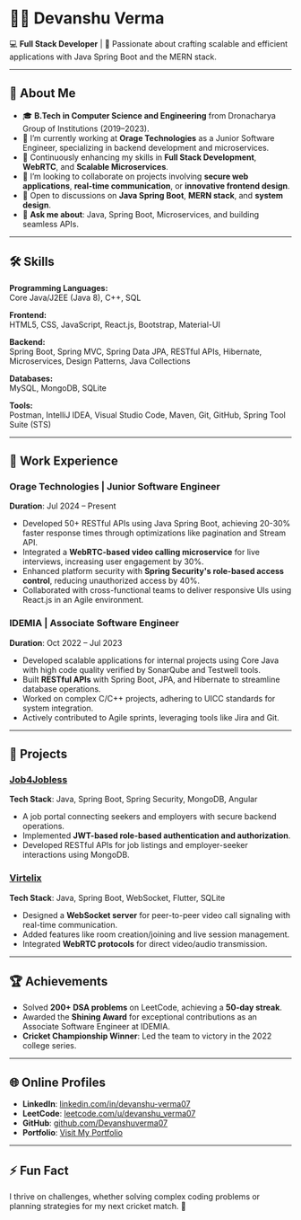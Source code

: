 # 👨‍💻 Devanshu Verma

💻 **Full Stack Developer** | 🚀 Passionate about crafting scalable and efficient applications with Java Spring Boot and the MERN stack.

---

## 🌟 **About Me**

- 🎓 **B.Tech in Computer Science and Engineering** from Dronacharya Group of Institutions (2019–2023).
- 🔭 I’m currently working at **Orage Technologies** as a Junior Software Engineer, specializing in backend development and microservices.
- 🌱 Continuously enhancing my skills in **Full Stack Development**, **WebRTC**, and **Scalable Microservices**.
- 👯 I’m looking to collaborate on projects involving **secure web applications**, **real-time communication**, or **innovative frontend design**.
- 🤔 Open to discussions on **Java Spring Boot**, **MERN stack**, and **system design**.
- 💬 **Ask me about**: Java, Spring Boot, Microservices, and building seamless APIs.

---

## 🛠 **Skills**

**Programming Languages:**  
Core Java/J2EE (Java 8), C++, SQL

**Frontend:**  
HTML5, CSS, JavaScript, React.js, Bootstrap, Material-UI

**Backend:**  
Spring Boot, Spring MVC, Spring Data JPA, RESTful APIs, Hibernate, Microservices, Design Patterns, Java Collections

**Databases:**  
MySQL, MongoDB, SQLite  

**Tools:**  
Postman, IntelliJ IDEA, Visual Studio Code, Maven, Git, GitHub, Spring Tool Suite (STS)

---

## 💼 **Work Experience**

### **Orage Technologies** | Junior Software Engineer  
**Duration**: Jul 2024 – Present  
- Developed 50+ RESTful APIs using Java Spring Boot, achieving 20-30% faster response times through optimizations like pagination and Stream API.  
- Integrated a **WebRTC-based video calling microservice** for live interviews, increasing user engagement by 30%.  
- Enhanced platform security with **Spring Security's role-based access control**, reducing unauthorized access by 40%.  
- Collaborated with cross-functional teams to deliver responsive UIs using React.js in an Agile environment.

### **IDEMIA** | Associate Software Engineer  
**Duration**: Oct 2022 – Jul 2023  
- Developed scalable applications for internal projects using Core Java with high code quality verified by SonarQube and Testwell tools.  
- Built **RESTful APIs** with Spring Boot, JPA, and Hibernate to streamline database operations.  
- Worked on complex C/C++ projects, adhering to UICC standards for system integration.  
- Actively contributed to Agile sprints, leveraging tools like Jira and Git.

---

## 🚀 **Projects**

### **[Job4Jobless](https://github.com/Devanshuverma07/Job4Jobless)**  
**Tech Stack**: Java, Spring Boot, Spring Security, MongoDB, Angular  
- A job portal connecting seekers and employers with secure backend operations.  
- Implemented **JWT-based role-based authentication and authorization**.  
- Developed RESTful APIs for job listings and employer-seeker interactions using MongoDB.

### **[Virtelix](https://github.com/Devanshuverma07/Virtelix)**  
**Tech Stack**: Java, Spring Boot, WebSocket, Flutter, SQLite  
- Designed a **WebSocket server** for peer-to-peer video call signaling with real-time communication.  
- Added features like room creation/joining and live session management.  
- Integrated **WebRTC protocols** for direct video/audio transmission.

---

## 🏆 **Achievements**

- Solved **200+ DSA problems** on LeetCode, achieving a **50-day streak**.  
- Awarded the **Shining Award** for exceptional contributions as an Associate Software Engineer at IDEMIA.  
- **Cricket Championship Winner**: Led the team to victory in the 2022 college series.

---

## 🌐 **Online Profiles**

- **LinkedIn**: [linkedin.com/in/devanshu-verma07](https://www.linkedin.com/in/devanshu-verma07/)  
- **LeetCode**: [leetcode.com/u/devanshu_verma07](https://leetcode.com/u/devanshu_verma07/)  
- **GitHub**: [github.com/Devanshuverma07](https://github.com/Devanshuverma07)  
- **Portfolio**: [Visit My Portfolio](https://6687a20fb0d22906463b8bde--my-aura-app.netlify.app/)  

---

## ⚡ **Fun Fact**  
I thrive on challenges, whether solving complex coding problems or planning strategies for my next cricket match. 🏏
